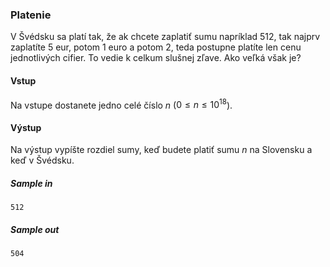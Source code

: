 ### Platenie
V Švédsku sa platí tak, že ak chcete zaplatiť sumu napríklad $512$, tak najprv zaplatíte 5 eur, potom 1 euro a potom 2, teda postupne platíte len cenu jednotlivých cifier. To vedie k celkum slušnej zľave. Ako veľká však je?

#### Vstup
Na vstupe dostanete jedno celé číslo $n$ ($0 \leq n \leq 10^{18}$).

#### Výstup
Na výstup vypíšte rozdiel sumy, keď budete platiť sumu $n$ na Slovensku a keď v Švédsku.

##### Sample in
```
512
```

##### Sample out
```
504
```
